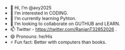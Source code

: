 - 👋 Hi, I’m @avy2025
- 👀 I’m interested in CODING.
- 🌱 I’m currently learning Pyhton.
- 💞️ I’m looking to collaborate on GUTHUB and LEARN.
- 📫 Twitter - https://twitter.com/RanjanT32852026 .
- 😄 Pronouns: he/His
- ⚡ Fun fact: Better with computers than books.

<!---
avy2025/avy2025 is a ✨ special ✨ repository because its `README.md` (this file) appears on your GitHub profile.
You can click the Preview link to take a look at your changes.
--->
